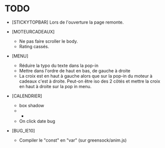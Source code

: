 # TODO

- [STICKYTOPBAR] Lors de l'ouverture la page remonte.

- [MOTEURCADEAUX]
	- Ne pas faire scroller le body.
	- Rating cassés.

- [MENU]
	- Réduire la typo du texte dans la pop-in
	- Mettre dans l'ordre de haut en bas, de gauche à droite
	- La croix est en haut à gauche alors que sur la pop-in du moteur à cadeaux c'est à droite. Peut-on être iso des 2 côtés et mettre la croix en haut à droite sur la pop in menu.

- [CALENDRIER]
	- box shadow
	- *
	- On click date bug

- [BUG_IE10]
	- Compiler le "const" en "var" (sur greensock/anim.js)